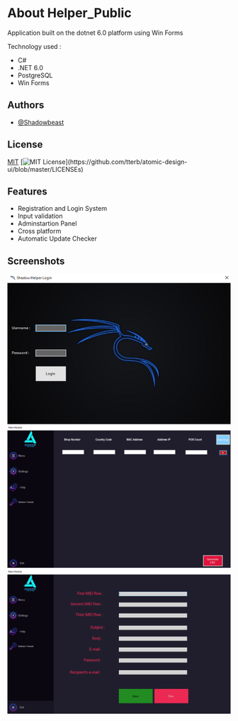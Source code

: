 # About Helper_Public

Application built on the dotnet 6.0 platform using Win Forms 

Technology used :
- C#
- .NET 6.0
- PostgreSQL 
- Win Forms
## Authors

- [@Shadowbeast](https://www.github.com/shadowbeast666)


## License

[MIT](https://choosealicense.com/licenses/mit/) [![MIT License](https://img.shields.io/apm/l/atomic-design-ui.svg?)](https://github.com/tterb/atomic-design-ui/blob/master/LICENSEs)



## Features

- Registration and Login System 
- Input validation
- Adminstartion Panel
- Cross platform
- Automatic Update Checker



## Screenshots

![App Screenshot 1](images/pic1.png)
![App Screenshot 2](./images/pic2.PNG)
![App Screenshot 3](./images/pic3.PNG)

